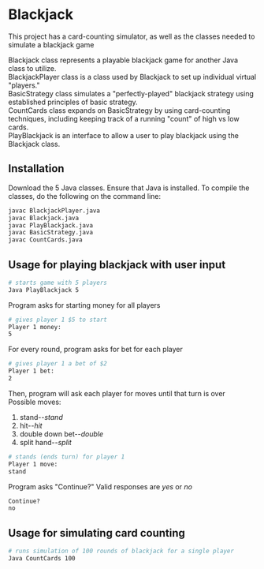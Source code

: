 # Blackjack
This project has a card-counting simulator, as well as the classes needed to simulate a blackjack game  

Blackjack class represents a playable blackjack game for another Java class to utilize.  
BlackjackPlayer class is a class used by Blackjack to set up individual virtual "players."  
BasicStrategy class simulates a "perfectly-played" blackjack strategy using established principles of basic strategy.  
CountCards class expands on BasicStrategy by using card-counting techniques, including keeping track of a running "count" of high vs low cards.  
PlayBlackjack is an interface to allow a user to play blackjack using the Blackjack class.

## Installation

Download the 5 Java classes. Ensure that Java is installed.
To compile the classes, do the following on the command line:
```bash
javac BlackjackPlayer.java
javac Blackjack.java
javac PlayBlackjack.java
javac BasicStrategy.java
javac CountCards.java
```

## Usage for playing blackjack with user input

```bash
# starts game with 5 players
Java PlayBlackjack 5
```

Program asks for starting money for all players
```bash
# gives player 1 $5 to start
Player 1 money:
5
```

For every round, program asks for bet for each player
```bash
# gives player 1 a bet of $2
Player 1 bet:
2
```

Then, program will ask each player for moves until that turn is over  
Possible moves:
1. stand--_stand_
2. hit--_hit_
3. double down bet--_double_
4. split hand--_split_
```bash
# stands (ends turn) for player 1
Player 1 move:
stand
```

Program asks "Continue?" Valid responses are _yes_ or _no_
```bash
Continue?
no
```

## Usage for simulating card counting

```bash
# runs simulation of 100 rounds of blackjack for a single player
Java CountCards 100
```
